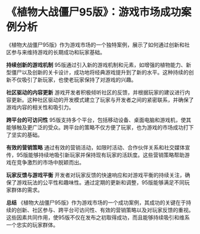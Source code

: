 # 《植物大战僵尸95版》：游戏市场成功案例分析

《植物大战僵尸95版》作为游戏市场的一个独特案例，展示了如何通过创新和社区参与来维持游戏的长期成功和玩家基础。

**持续创新的游戏机制**
95版通过引入新的游戏机制和元素，如增强的植物能力、新型僵尸以及创新的关卡设计，成功地将经典游戏提升到了新的水平。这种持续的创新不仅吸引了新玩家，也使老玩家保持了对游戏的兴趣。

**社区驱动的内容更新**
游戏开发者积极倾听社区的反馈，并根据玩家的建议进行内容更新。这种社区驱动的开发模式建立了玩家与开发者之间的紧密联系，并确保了游戏内容的相关性和吸引力。

**跨平台的可访问性**
95版支持多个平台，包括移动设备、桌面电脑和游戏机，使其能够触及更广泛的受众。跨平台的策略不仅方便了玩家，也为游戏的市场成功打下了坚实的基础。

**有效的营销策略**
通过有效的营销活动，如限时活动、合作伙伴关系和社交媒体宣传，95版能够持续地吸引新玩家并保持现有玩家的活跃度。这些营销策略帮助游戏在竞争激烈的市场中脱颖而出。

**玩家反馈与游戏平衡**
开发者对玩家反馈的快速响应和对游戏平衡的持续关注，确保了游戏玩法的公平性和趣味性。通过定期的更新和调整，95版能够满足不同玩家群体的需求。

**总结**
《植物大战僵尸95版》作为游戏市场的一个成功案例，其成功的关键在于持续的创新、社区参与、跨平台可访问性、有效的营销策略以及对玩家反馈的重视。这些因素共同作用，使95版不仅在发布之初取得成功，而且能够持续吸引和维系一个忠实的玩家群体。